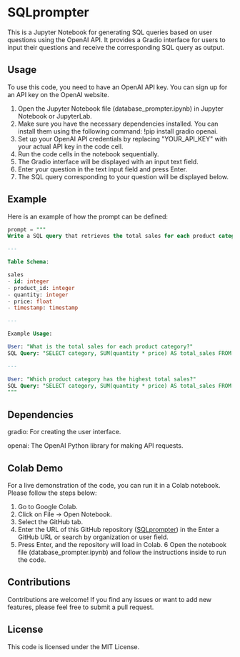 # SQLprompter
 This is a Jupyter Notebook for generating SQL queries based on user questions using the OpenAI API. It provides a Gradio interface for users to input their questions and receive the corresponding SQL query as output.

## Usage
To use this code, you need to have an OpenAI API key. You can sign up for an API key on the OpenAI website.

1. Open the Jupyter Notebook file (database_prompter.ipynb) in Jupyter Notebook or JupyterLab.
2. Make sure you have the necessary dependencies installed. You can install them using the following command: !pip install gradio openai.
3. Set up your OpenAI API credentials by replacing "YOUR_API_KEY" with your actual API key in the code cell.
4. Run the code cells in the notebook sequentially.
5. The Gradio interface will be displayed with an input text field.
6. Enter your question in the text input field and press Enter.
7. The SQL query corresponding to your question will be displayed below.

## Example
Here is an example of how the prompt can be defined:

```SQL
prompt = """
Write a SQL query that retrieves the total sales for each product category from the 'sales' table.

---

Table Schema:

sales
- id: integer
- product_id: integer
- quantity: integer
- price: float
- timestamp: timestamp

---

Example Usage:

User: "What is the total sales for each product category?"
SQL Query: "SELECT category, SUM(quantity * price) AS total_sales FROM products JOIN sales ON products.id = sales.product_id GROUP BY category;"

---

User: "Which product category has the highest total sales?"
SQL Query: "SELECT category, SUM(quantity * price) AS total_sales FROM products JOIN sales ON products.id = sales.product_id GROUP BY category ORDER BY total_sales DESC LIMIT 1;"
"""

```

## Dependencies
gradio: For creating the user interface.

openai: The OpenAI Python library for making API requests.

## Colab Demo
For a live demonstration of the code, you can run it in a Colab notebook. Please follow the steps below:

1. Go to Google Colab.
2. Click on File -> Open Notebook.
3. Select the GitHub tab.
4. Enter the URL of this GitHub repository ([SQLprompter](https://github.com/LeHaroun/SQLprompter)) in the Enter a GitHub URL or search by organization or user field.
5. Press Enter, and the repository will load in Colab.
6 Open the notebook file (database_prompter.ipynb) and follow the instructions inside to run the code.

## Contributions
Contributions are welcome! If you find any issues or want to add new features, please feel free to submit a pull request.

## License
This code is licensed under the MIT License.
